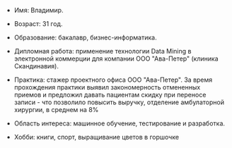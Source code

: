 - Имя: Владимир.

- Возраст: 31 год.
- Образование: бакалавр, бизнес-информатика.

- Дипломная работа: применение технологии Data Mining в электронной коммерции для компании ООО "Ава-Петер" (клиника Скандинавия).

- Практика: стажер проектного офиса ООО "Ава-Петер". За время прохождения практики выявил закономерность отмененных приемов и предложил давать пациентам скидку при переносе записи - что позволило повысить выручку, отделение амбулаторной хирургии, в среднем на 8%

- Область интереса: машинное обучение, тестирование и разработка.

- Хобби: книги, спорт, выращивание цветов в горшочке

<!---
Chuprov-VD/Chuprov-VD is a ✨ special ✨ repository because its `README.md` (this file) appears on your GitHub profile.
You can click the Preview link to take a look at your changes.
--->
